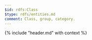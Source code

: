 ```yaml
---
$id: rdfs:Class
$type: rdfs/entities.md
comment: Class, group, category.
---
```


{% include "header.md" with context %}
